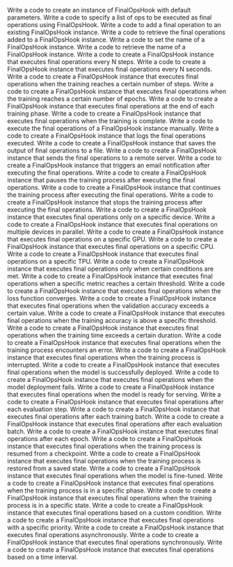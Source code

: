 Write a code to create an instance of FinalOpsHook with default parameters.
Write a code to specify a list of ops to be executed as final operations using FinalOpsHook.
Write a code to add a final operation to an existing FinalOpsHook instance.
Write a code to retrieve the final operations added to a FinalOpsHook instance.
Write a code to set the name of a FinalOpsHook instance.
Write a code to retrieve the name of a FinalOpsHook instance.
Write a code to create a FinalOpsHook instance that executes final operations every N steps.
Write a code to create a FinalOpsHook instance that executes final operations every N seconds.
Write a code to create a FinalOpsHook instance that executes final operations when the training reaches a certain number of steps.
Write a code to create a FinalOpsHook instance that executes final operations when the training reaches a certain number of epochs.
Write a code to create a FinalOpsHook instance that executes final operations at the end of each training phase.
Write a code to create a FinalOpsHook instance that executes final operations when the training is complete.
Write a code to execute the final operations of a FinalOpsHook instance manually.
Write a code to create a FinalOpsHook instance that logs the final operations executed.
Write a code to create a FinalOpsHook instance that saves the output of final operations to a file.
Write a code to create a FinalOpsHook instance that sends the final operations to a remote server.
Write a code to create a FinalOpsHook instance that triggers an email notification after executing the final operations.
Write a code to create a FinalOpsHook instance that pauses the training process after executing the final operations.
Write a code to create a FinalOpsHook instance that continues the training process after executing the final operations.
Write a code to create a FinalOpsHook instance that stops the training process after executing the final operations.
Write a code to create a FinalOpsHook instance that executes final operations only on a specific device.
Write a code to create a FinalOpsHook instance that executes final operations on multiple devices in parallel.
Write a code to create a FinalOpsHook instance that executes final operations on a specific GPU.
Write a code to create a FinalOpsHook instance that executes final operations on a specific CPU.
Write a code to create a FinalOpsHook instance that executes final operations on a specific TPU.
Write a code to create a FinalOpsHook instance that executes final operations only when certain conditions are met.
Write a code to create a FinalOpsHook instance that executes final operations when a specific metric reaches a certain threshold.
Write a code to create a FinalOpsHook instance that executes final operations when the loss function converges.
Write a code to create a FinalOpsHook instance that executes final operations when the validation accuracy exceeds a certain value.
Write a code to create a FinalOpsHook instance that executes final operations when the training accuracy is above a specific threshold.
Write a code to create a FinalOpsHook instance that executes final operations when the training time exceeds a certain duration.
Write a code to create a FinalOpsHook instance that executes final operations when the training process encounters an error.
Write a code to create a FinalOpsHook instance that executes final operations when the training process is interrupted.
Write a code to create a FinalOpsHook instance that executes final operations when the model is successfully deployed.
Write a code to create a FinalOpsHook instance that executes final operations when the model deployment fails.
Write a code to create a FinalOpsHook instance that executes final operations when the model is ready for serving.
Write a code to create a FinalOpsHook instance that executes final operations after each evaluation step.
Write a code to create a FinalOpsHook instance that executes final operations after each training batch.
Write a code to create a FinalOpsHook instance that executes final operations after each evaluation batch.
Write a code to create a FinalOpsHook instance that executes final operations after each epoch.
Write a code to create a FinalOpsHook instance that executes final operations when the training process is resumed from a checkpoint.
Write a code to create a FinalOpsHook instance that executes final operations when the training process is restored from a saved state.
Write a code to create a FinalOpsHook instance that executes final operations when the model is fine-tuned.
Write a code to create a FinalOpsHook instance that executes final operations when the training process is in a specific phase.
Write a code to create a FinalOpsHook instance that executes final operations when the training process is in a specific state.
Write a code to create a FinalOpsHook instance that executes final operations based on a custom condition.
Write a code to create a FinalOpsHook instance that executes final operations with a specific priority.
Write a code to create a FinalOpsHook instance that executes final operations asynchronously.
Write a code to create a FinalOpsHook instance that executes final operations synchronously.
Write a code to create a FinalOpsHook instance that executes final operations based on a time interval.